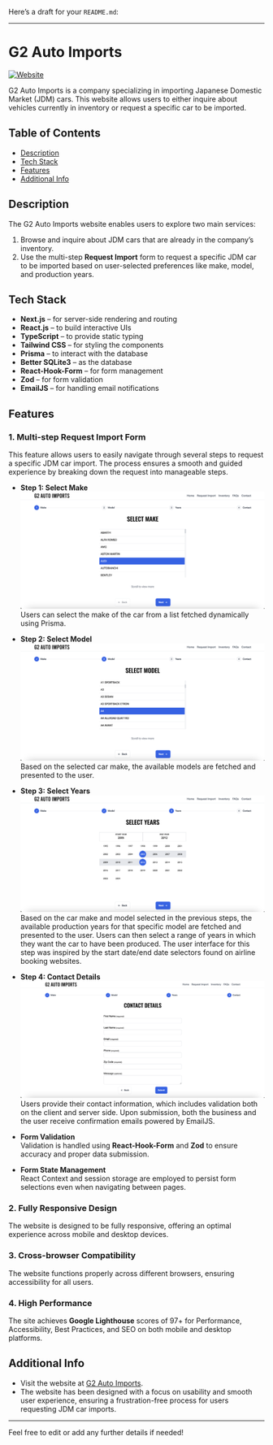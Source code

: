 Here’s a draft for your `README.md`:

---

# G2 Auto Imports

[![Website](https://img.shields.io/website-up-down-green-red/https/g2-auto-imports.vercel.app.svg)](https://g2-auto-imports.vercel.app/)

G2 Auto Imports is a company specializing in importing Japanese Domestic Market (JDM) cars. This website allows users to either inquire about vehicles currently in inventory or request a specific car to be imported.

## Table of Contents

- [Description](#description)
- [Tech Stack](#tech-stack)
- [Features](#features)
- [Additional Info](#additional-info)

## Description

The G2 Auto Imports website enables users to explore two main services:

1. Browse and inquire about JDM cars that are already in the company’s inventory.
2. Use the multi-step **Request Import** form to request a specific JDM car to be imported based on user-selected preferences like make, model, and production years.

## Tech Stack

- **Next.js** – for server-side rendering and routing
- **React.js** – to build interactive UIs
- **TypeScript** – to provide static typing
- **Tailwind CSS** – for styling the components
- **Prisma** – to interact with the database
- **Better SQLite3** – as the database
- **React-Hook-Form** – for form management
- **Zod** – for form validation
- **EmailJS** – for handling email notifications

## Features

### 1. Multi-step Request Import Form

This feature allows users to easily navigate through several steps to request a specific JDM car import. The process ensures a smooth and guided experience by breaking down the request into manageable steps.

- **Step 1: Select Make**  
  ![Step 1: Select Make](./screenshots/step-1.png)
  Users can select the make of the car from a list fetched dynamically using Prisma.

- **Step 2: Select Model**  
  ![Step 2: Select Model](./screenshots/step-2.png)
  Based on the selected car make, the available models are fetched and presented to the user.

- **Step 3: Select Years**  
  ![Step 3: Select Years](./screenshots/step-3.png)
  Based on the car make and model selected in the previous steps, the available production years for that specific model are fetched and presented to the user. Users can then select a range of years in which they want the car to have been produced. The user interface for this step was inspired by the start date/end date selectors found on airline booking websites.

- **Step 4: Contact Details**  
  ![Step 4: Contact Details](./screenshots/step-4.png)
  Users provide their contact information, which includes validation both on the client and server side. Upon submission, both the business and the user receive confirmation emails powered by EmailJS.

- **Form Validation**  
  Validation is handled using **React-Hook-Form** and **Zod** to ensure accuracy and proper data submission.

- **Form State Management**  
  React Context and session storage are employed to persist form selections even when navigating between pages.

### 2. Fully Responsive Design

The website is designed to be fully responsive, offering an optimal experience across mobile and desktop devices.

### 3. Cross-browser Compatibility

The website functions properly across different browsers, ensuring accessibility for all users.

### 4. High Performance

The site achieves **Google Lighthouse** scores of 97+ for Performance, Accessibility, Best Practices, and SEO on both mobile and desktop platforms.

## Additional Info

- Visit the website at [G2 Auto Imports](https://g2-auto-imports.vercel.app/).
- The website has been designed with a focus on usability and smooth user experience, ensuring a frustration-free process for users requesting JDM car imports.

---

Feel free to edit or add any further details if needed!
